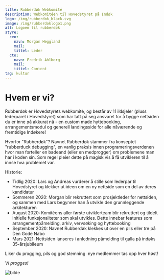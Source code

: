 ```yaml
---
title: Rubberdøk Webkomité
description: Webkomitéen til Hovedstyret på Indøk
logo: /img/rubberdok_black.svg
image: /img/rubberdoklogo1.png
alt: Logoen til rubberdøk
styre:
  ceo:
    navn: Morgan Heggland
    mail:
    tittel: Leder
  cto:
    navn: Fredrik Ahlborg
    mail:
    tittel: Content
tag: kultur
---
```


# Hvem er vi?

Rubberdøk er Hovedstyrets webkomité, og består av 11 ildsjeler (pluss lederparet i Hovedstyret) som har tatt på seg ansvaret for å bygge nettsiden du er inne på akkurat nå  - en custom made hyttebooking, arrangementsmodul og generell landingsside for alle nåværende og fremtidige Indøkere!

Hvorfor "Rubberdøk"?
Navnet Rubberdøk stammer fra konseptet "rubberduck debugging", en vanlig praksis innen programeringsverdenen hvor man forteller en badeand (eller en medprogger) om problemene man har i koden sin. Som regel pleier dette på magisk vis å få utvikleren til å innse hva problemet var.

Historie:

- Tidlig 2020: Lars og Andreas vurderer å stille som lederpar til Hovedstyret og klekker ut ideen om en ny nettside som en del av deres kandidatur
- Sommeren 2020: Morgan blir rekruttert som prosjektleder for nettsiden, og sammen med Lars begynner han å utvikle den grunnleggende arkitekturen
- August 2020: Komitèens aller første utviklerteam blir rekruttert og tildelt initielle funksjonaliteter som skal utvikles. Dette innebar features som arrangementpåmelding, arkiv, vervsøking og hyttebooking
- September 2020: Navnet Rubberdøk klekkes ut over en pils eller tre på Den Gode Nabo 
- Mars 2021: Nettsiden lanseres i anledning påmelding til galla på indøks 35-årsjubileum

Liker du progging, pils og god stemning: nye medlemmer tas opp hver høst!

_Vi progges!_

![bilde](/img/rubberdok.jpg)
